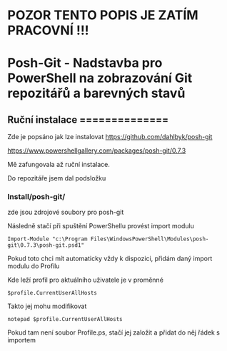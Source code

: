 # POZOR TENTO POPIS JE ZATÍM PRACOVNÍ !!!

# Posh-Git - Nadstavba pro PowerShell na zobrazování Git repozitářů a barevných stavů 

## Ruční instalace ==============

Zde je popsáno jak lze instalovat
https://github.com/dahlbyk/posh-git

https://www.powershellgallery.com/packages/posh-git/0.7.3 

Mě zafungovala až ruční instalace.

Do repozitáře jsem dal podsložku 
### Install/posh-git/ ###
zde jsou zdrojové soubory pro posh-git

Následně stačí při spuštění PowerShellu provést import modulu

```Import-Module "c:\Program Files\WindowsPowerShell\Modules\posh-git\0.7.3\posh-git.psd1"```


Pokud toto chci mít automaticky vždy k dispozici, přidám daný import modulu do Profilu

Kde leží profil pro aktuálního uživatele je v proměnné 

```$profile.CurrentUserAllHosts```

Takto jej mohu modifikovat

```notepad $profile.CurrentUserAllHosts```

Pokud tam není soubor Profile.ps, stačí jej založit a přidat do něj řádek s importem